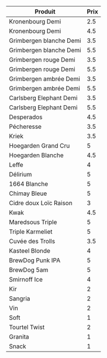 Produit | Prix
------- | ----
Kronenbourg Demi | 2.5
Kronenbourg Demi | 4.5
Grimbergen blanche Demi | 3.5
Grimbergen blanche Demi | 5.5
Grimbergen rouge Demi | 3.5
Grimbergen rouge Demi | 5.5
Grimbergen ambrée Demi | 3.5
Grimbergen ambrée Demi | 5.5
Carlsberg Elephant Demi | 3.5
Carlsberg Elephant Demi | 5.5
Desperados | 4.5
Pécheresse | 3.5
Kriek | 3.5
Hoegarden Grand Cru | 5
Hoegarden Blanche | 4.5
Leffe | 4
Délirium | 5
1664 Blanche | 5
Chimay Bleue | 5
Cidre doux Loïc Raison | 3
Kwak | 4.5
Maredsous Triple | 5
Triple Karmeliet | 5
Cuvée des Trolls | 3.5
Kasteel Blonde | 4
BrewDog Punk IPA | 5
BrewDog 5am | 5
Smirnoff Ice | 4
Kir | 2
Sangria | 2
Vin | 2
Soft | 1
Tourtel Twist | 2
Granita | 1
Snack | 1
